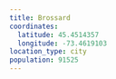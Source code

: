 ```yaml
---
title: Brossard
coordinates:
  latitude: 45.4514357
  longitude: -73.4619103
location_type: city
population: 91525
---
```


